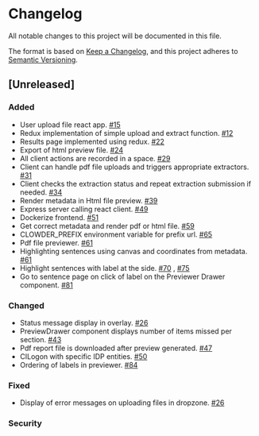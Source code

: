 # Changelog
All notable changes to this project will be documented in this file.

The format is based on [Keep a Changelog](https://keepachangelog.com/en/1.0.0/),
and this project adheres to [Semantic Versioning](https://semver.org/spec/v2.0.0.html).

## [Unreleased]

### Added
- User upload file react app. [#15](https://github.com/clowder-framework/CONSORT-frontend/issues/15)
- Redux implementation of simple upload and extract function. [#12](https://github.com/clowder-framework/CONSORT-frontend/issues/12)
- Results page implemented using redux. [#22](https://github.com/clowder-framework/CONSORT-frontend/issues/22)
- Export of html preview file. [#24](https://github.com/clowder-framework/CONSORT-frontend/issues/24)
- All client actions are recorded in a space. [#29](https://github.com/clowder-framework/CONSORT-frontend/issues/29)
- Client can handle pdf file uploads and triggers appropriate extractors. [#31](https://github.com/clowder-framework/CONSORT-frontend/issues/31)
- Client checks the extraction status and repeat extraction submission if needed. [#34](https://github.com/clowder-framework/CONSORT-frontend/issues/34)
- Render metadata in Html file preview. [#39](https://github.com/clowder-framework/CONSORT-frontend/issues/39)
- Express server calling react client. [#49](https://github.com/clowder-framework/CONSORT-frontend/issues/49)
- Dockerize frontend. [#51](https://github.com/clowder-framework/CONSORT-frontend/issues/51)
- Get correct metadata and render pdf or html file. [#59](https://github.com/clowder-framework/CONSORT-frontend/issues/59)
- CLOWDER_PREFIX environment variable for prefix url. [#65](https://github.com/clowder-framework/CONSORT-frontend/issues/65)
- Pdf file previewer.  [#61](https://github.com/clowder-framework/CONSORT-frontend/issues/61)
- Highlighting sentences using canvas and coordinates from metadata. [#61](https://github.com/clowder-framework/CONSORT-frontend/issues/61)
- Highlight sentences with label at the side. [#70](https://github.com/clowder-framework/CONSORT-frontend/issues/70) , [#75](https://github.com/clowder-framework/CONSORT-frontend/issues/75)
- Go to sentence page on click of label on the Previewer Drawer component. [#81](https://github.com/clowder-framework/CONSORT-frontend/issues/81)

### Changed
- Status message display in overlay. [#26](https://github.com/clowder-framework/CONSORT-frontend/issues/26)
- PreviewDrawer component displays number of items missed per section. [#43](https://github.com/clowder-framework/CONSORT-frontend/issues/43)
- Pdf report file is downloaded after preview generated. [#47](https://github.com/clowder-framework/CONSORT-frontend/issues/47)
- CILogon with specific IDP entities. [#50](https://github.com/clowder-framework/CONSORT-frontend/issues/50)
- Ordering of labels in previewer. [#84](https://github.com/clowder-framework/CONSORT-frontend/issues/84)

### Fixed
- Display of error messages on uploading files in dropzone. [#26](https://github.com/clowder-framework/CONSORT-frontend/issues/26)

### Security




